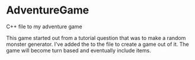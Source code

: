 # AdventureGame

C++ file to my adventure game

This game started out from a tutorial question that was to make a random monster generator. I've added the to the file to create a game out of it. The game will become turn based and eventually include items. 
